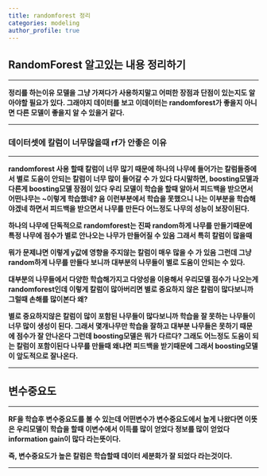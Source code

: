 ```yaml
---
title: randomforest 정리
categories: modeling
author_profile: true
---
```



## RandomForest 알고있는 내용 정리하기
---

**정리를 하는이유 모델을 그냥 가져다가 사용하지말고 어떠한 장점과 단점이 있는지도 알아야할 필요가 있다. 그래야지 데이터를 보고 이데이터는 randomforest가 좋을지 아니면 다른 모델이 좋을지 알 수 있을거 같다.**


----

### 데이터셋에 칼럼이 너무많을때 rf가 안좋은 이유

----


**randomforest 사용 할때 칼럼이 너무 많기 때문에 하나의 나무에 들어가는 칼럼들중에서 별로 도움이 안되는 칼럼이 너무 많이 들어갈 수 가 있다
다시말하면, boosting모델과 다른게 boosting모델 장점이 있다 우리 모델이 학습을 할때 알아서 피드백을 받으면서 어떤나무는 ~이렇게 학습했네?
음 이런부분에서 학습을 못했으니 나는 이부분을 학습해야겠네 하면서 피드백을 받으면서 나무를 만든다 어느정도 나무의 성능이 보장이된다.**

**하나의 나무에 단독적으로 randomforest는 진짜 random하게 나무를 만들기때문에 특정 나무에 점수가 별로 안나오는 나무가 만들어질 수 있음 그래서 특히 칼럼이 많을때**

**뭐가 문제냐면 이렇게 y값에 영향을 주지않는 칼럼이 매우 많을 수 가 있음 그런데 그냥 random하게 나무를 만들다 보니까 대부분의 나무들이 별로 도움이 안되는 수 있다.**

**대부분의 나무들에서 다양한 학습해가지고 다양성을 이용해서 우리모델 점수가 나오는게 randomforest인데 이렇게 칼럼이 많아버리면 별로 중요하지 않은 칼럼이 많다보니까 그럴때 손해를 많이본다 왜?**

**별로 중요하지않은 칼럼이 많이 포함된 나무들이 많다보니까 학습을 잘 못하는 나무들이 너무 많이 생성이 된다.
그래서 몇개나무만 학습을 잘하고 대부분 나무들은 못하기 때문에 점수가 잘 안나온다 그런데 boosting모델은 뭐가 다르다? 
그래도 어느정도 도움이 되는 칼럼이 포함이된다 나무를 만들때 왜냐면 피드백을 받기때문에 그래서 boosting모델이 앞도적으로 잘나온다.**

---



## 변수중요도

---


**RF을 학습후 변수중요도를 볼 수 있는데  어떤변수가 변수중요도에서 높게 나왔다면 이뜻은 우리모델이 학습을 할때 이변수에서 이득를 많이 얻었다 정보를 많이 얻었다 information gain이 많다 라는뜻이다.**

**즉, 변수중요도가 높은 칼럼은 학습할때 데이터 세분화가 잘 되었다 라는것이다.**

---